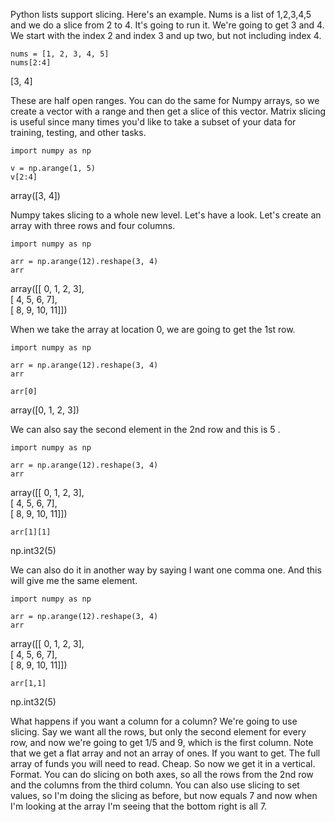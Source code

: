 Python lists support slicing. Here's an example. Nums is a list of 1,2,3,4,5 and we do a slice from 2 to 4. It's going to run it. We're going to get 3 and 4. We start with the index 2 and index 3 and up two, but not including index 4. 

```
nums = [1, 2, 3, 4, 5]
nums[2:4]
```
[3, 4]  


These are half open ranges. You can do the same for Numpy arrays, so we create a vector with a range and then get a slice of this vector. Matrix slicing is useful since many times you'd like to take a subset of your data for training, testing, and other tasks. 

```
import numpy as np

v = np.arange(1, 5)
v[2:4]
```
array([3, 4])

Numpy takes slicing to a whole new level. Let's have a look. Let's create an array with three rows and four columns. 
```
import numpy as np

arr = np.arange(12).reshape(3, 4)
arr
```
array([[ 0,  1,  2,  3],    
       [ 4,  5,  6,  7],     
       [ 8,  9, 10, 11]])      


When we take the array at location 0, we are going to get the 1st row. 

```
import numpy as np

arr = np.arange(12).reshape(3, 4)
arr

arr[0]
```
array([0, 1, 2, 3])


We can also say the second element in the 2nd row and this is 5 . 

```
import numpy as np

arr = np.arange(12).reshape(3, 4)
arr
```
array([[ 0,  1,  2,  3],   
       [ 4,  5,  6,  7],     
       [ 8,  9, 10, 11]])    

```
arr[1][1]
```
np.int32(5)
       
We can also do it in another way by saying I want one comma one. And this will give me the same element.

```
import numpy as np

arr = np.arange(12).reshape(3, 4)
arr
```
array([[ 0,  1,  2,  3],   
       [ 4,  5,  6,  7],     
       [ 8,  9, 10, 11]])    

```
arr[1,1]
```
np.int32(5)


What happens if you want a column for a column? We're going to use slicing. Say we want all the rows, but only the second element for every row, and now we're going to get 1/5 and 9, which is the first column. Note that we get a flat array and not an array of ones. If you want to get. The full array of funds you will need to read.
Cheap.
So now we get it in a vertical. Format. You can do slicing on both axes, so all the rows from the 2nd row and the columns from the third column. You can also use slicing to set values, so I'm doing the slicing as before, but now equals 7 and now when I'm looking at the array I'm seeing that the bottom right is all 7.
